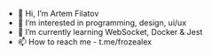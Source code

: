 - 👋 Hi, I’m Artem Filatov
- 👀 I’m interested in programming, design, ui/ux
- 🌱 I’m currently learning WebSocket, Docker & Jest
- 📫 How to reach me - t.me/frozealex

<!---
froze0451/froze0451 is a ✨ special ✨ repository because its `README.md` (this file) appears on your GitHub profile.
You can click the Preview link to take a look at your changes.
--->
